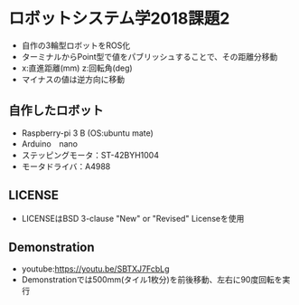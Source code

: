 # ロボットシステム学2018課題2
* 自作の3輪型ロボットをROS化
* ターミナルからPoint型で値をパブリッシュすることで、その距離分移動
* x:直進距離(mm) z:回転角(deg)
* マイナスの値は逆方向に移動
## 自作したロボット
* Raspberry-pi 3 B (OS:ubuntu mate)
* Arduino　nano
* ステッピングモータ：ST-42BYH1004
* モータドライバ：A4988
## LICENSE
* LICENSEはBSD 3-clause "New" or "Revised" Licenseを使用
## Demonstration
* youtube:https://youtu.be/SBTXJ7FcbLg
* Demonstrationでは500mm(タイル1枚分)を前後移動、左右に90度回転を実行
